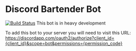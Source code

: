 # Discord Bartender Bot
[![Build Status](https://travis-ci.org/Rocksheep/bartender.svg?branch=master)](https://travis-ci.org/Rocksheep/bartender)
This bot is in heavy development

To add this bot to your server you will need to visit this URL:
https://discordapp.com/oauth2/authorize?client_id={client_id}&scope=bot&permissions={permission_code}
